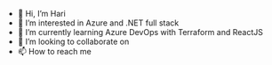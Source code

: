 - 👋 Hi, I’m Hari
- 👀 I’m interested in Azure and .NET full stack
- 🌱 I’m currently learning Azure DevOps with Terraform and ReactJS
- 💞️ I’m looking to collaborate on 
- 📫 How to reach me 

<!---
krishgalam/krishgalam is a ✨ special ✨ repository because its `README.md` (this file) appears on your GitHub profile.
You can click the Preview link to take a look at your changes.
--->
